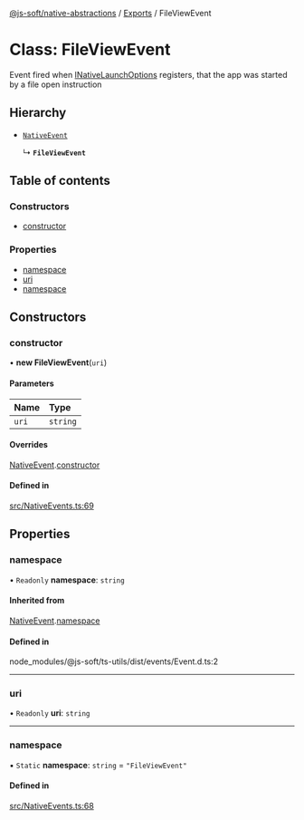 [@js-soft/native-abstractions](../README.md) / [Exports](../modules.md) / FileViewEvent

# Class: FileViewEvent

Event fired when [INativeLaunchOptions](../interfaces/INativeLaunchOptions.md) registers, that the app was started by a file open instruction

## Hierarchy

- [`NativeEvent`](NativeEvent.md)

  ↳ **`FileViewEvent`**

## Table of contents

### Constructors

- [constructor](FileViewEvent.md#constructor)

### Properties

- [namespace](FileViewEvent.md#namespace)
- [uri](FileViewEvent.md#uri)
- [namespace](FileViewEvent.md#namespace)

## Constructors

### constructor

• **new FileViewEvent**(`uri`)

#### Parameters

| Name | Type |
| :------ | :------ |
| `uri` | `string` |

#### Overrides

[NativeEvent](NativeEvent.md).[constructor](NativeEvent.md#constructor)

#### Defined in

[src/NativeEvents.ts:69](https://github.com/js-soft/ts-native-access/blob/dceb9d6/packages/abstractions/src/NativeEvents.ts#L69)

## Properties

### namespace

• `Readonly` **namespace**: `string`

#### Inherited from

[NativeEvent](NativeEvent.md).[namespace](NativeEvent.md#namespace)

#### Defined in

node_modules/@js-soft/ts-utils/dist/events/Event.d.ts:2

___

### uri

• `Readonly` **uri**: `string`

___

### namespace

▪ `Static` **namespace**: `string` = `"FileViewEvent"`

#### Defined in

[src/NativeEvents.ts:68](https://github.com/js-soft/ts-native-access/blob/dceb9d6/packages/abstractions/src/NativeEvents.ts#L68)
